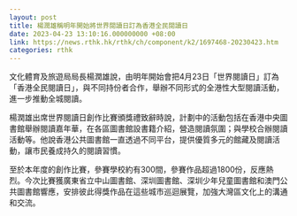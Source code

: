 ```yaml
---
layout: post
title: 楊潤雄稱明年開始將世界閱讀日訂為香港全民閱讀日
date: 2023-04-23 13:10:16.000000000 +08:00
link: https://news.rthk.hk/rthk/ch/component/k2/1697468-20230423.htm
categories: rthk
---
```


文化體育及旅遊局局長楊潤雄說，由明年開始會把4月23日「世界閱讀日」訂為「香港全民閱讀日」，與不同持份者合作，舉辦不同形式的全港性大型閱讀活動，進一步推動全城閱讀。

楊潤雄出席世界閱讀日創作比賽頒獎禮致辭時說，計劃中的活動包括在香港中央圖書館舉辦閱讀嘉年華，在各區圖書館設書籍介紹，營造閱讀氛圍；與學校合辦閱讀活動等。他說香港公共圖書館一直透過不同平台，提供優質多元的館藏及閱讀活動，讓市民養成持久的閱讀習慣。

至於本年度的創作比賽，參賽學校約有300間，參賽作品超過1800份，反應熱烈。今次比賽獲廣東省立中山圖書館、深圳圖書館、深圳少年兒童圖書館和澳門公共圖書館響應，安排彼此得獎作品在這些城市巡迴展覽，加強大灣區文化上的溝通和交流。

